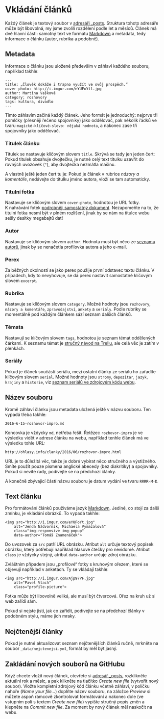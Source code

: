 # Vkládání článků

Každý článek je textový soubor v [adresáři \_posts](https://github.com/Ohlasy/web/tree/gh-pages/_posts). Struktura tohoto adresáře může být libovolná, my jsme zvolili rozdělení podle let a měsíců. Článek má dvě hlavní části: samotný text ve formátu [Markdown](https://github.com/Ohlasy/redakce/blob/master/markdown.md) a metadata, tedy informace o článku (autor, rubrika a podobně).

## Metadata

Informace o článku jsou uložené především v záhlaví každého souboru, například takhle:

    ---
    title: „Člověk dokáže i trapno využít ve svůj prospěch.“
    cover-photo: http://i.imgur.com/eYUFoYtl.jpg
    author: Martina Vašková
    category: rozhovory
    tags: kultura, divadlo
    ---

Tímto záhlavím začíná každý článek. Jeho formát je jednoduchý: nejprve tři pomlčky (přesněji řečeno spojovníky) jako oddělovač, pak několik řádků ve tvaru `magické-klíčové-slovo: nějaká hodnota`, a nakonec zase tři spojovníky jako oddělovač.

### Titulek článku

Titulek se nastavuje klíčovým slovem `title`. Skrývá se tady jen jeden čert: Pokud titulek obsahuje dvojtečku, je nutné celý text titulku uzavřít do rovných uvozovek (`"`), aby dvojtečka nezmátla mašinu.

A vlastně ještě jeden čert tu je: Pokud je článek v rubrice *názory a komentáře*, nedávejte do titulku jméno autora, vloží se tam automaticky.

### Titulní fotka

Nastavuje se klíčovým slovem `cover-photo`, hodnotou je URL fotky. K nahrávání fotek [podrobněji samostatný dokument](https://github.com/Ohlasy/redakce/blob/master/vkladani-fotografii.md). Nezapomeňte na to, že titulní fotka nesmí být v plném rozlišení, jinak by se nám na titulce webu sešly desítky megabajtů dat!

### Autor

Nastavuje se klíčovým slovem `author`. Hodnota musí být něco ze [seznamu autorů](https://github.com/Ohlasy/web/blob/gh-pages/_data/autori.yml), jinak by se nenačetla profilovka autora a jeho e-mail.

### Perex

Za běžných okolností se jako perex použije první odstavec textu článku. V případech, kdy to nevyhovuje, se dá perex nastavit samostatně klíčovým slovem `excerpt`.

### Rubrika

Nastavuje se klíčovým slovem `category`. Možné hodnoty jsou `rozhovory`, `názory a komentáře`, `zpravodajství`, `ankety` a `seriály`. Podle rubriky se momentálně pod každým článkem sází seznam dalších článků.

### Témata

Nastavují se klíčovým slovem `tags`, hodnotou je seznam témat oddělených čárkami. K seznamu témat je [stručný návod na Trellu](https://trello.com/c/wzHWMyxX/364-temata), ale celá věc je zatím v plenkách.

### Seriály

Pokud je článek součástí seriálu, mezi ostatní články ze seriálu ho zařadíte klíčovým slovem `serial`. Možné hodnoty jsou `stromy`, `depozitar`, `jazyk`, `krajiny` a `historie`, viz [seznam seriálů ve zdrojovém kódu webu](https://github.com/Ohlasy/web/tree/gh-pages/_includes/serials).

## Název souboru

Kromě záhlaví článku jsou metadata uložená ještě v názvu souboru. Ten vypadá třeba takhle:

    2016-6-15-rozhovor-impro.md

Koncovka je vždycky `md`, netřeba řešit. Řetězec `rozhovor-impro` je ve výsledku vidět v adrese článku na webu, například tenhle článek má ve výsledku tohle URL:

    http://ohlasy.info/clanky/2016/06/rozhovor-impro.html

URL je to důležitá věc, takže je dobré vybírat něco stručného a výstižného. Smíte použít pouze písmena anglické abecedy (bez diakritiky) a spojovníky. Pokud si nevíte rady, podívejte se na předchozí články.

A konečně zbývající částí názvu souboru je datum vydání ve tvaru `RRRR-M-D`.

## Text článku

Pro formátování článků používáme jazyk [Markdown](https://github.com/Ohlasy/redakce/blob/master/markdown.md). Jediné, co stojí za další zmínku, je vkládání obrázků. To vypadá takhle:

    <img src="http://i.imgur.com/eYUFoYt.jpg"
        alt="Jenda Nádvorník, Michaela Vymazalová"
        class="img-responsive img-popup"
        data-author="Tomáš Znamenáček">

Do uvozovek za `src` patří URL obrázku. Atribut `alt` určuje textový popisek obrázku, který potřebují například hlasové čtečky pro nevidomé. Atribut `class` je vždycky stejný, atribut `data-author` určuje zdroj obrázku.

Zvláštním případem jsou „profilové“ fotky s kruhovým ořezem, které se objevují například v anketách. Ty se vkládají takhle:

    <img src="http://i.imgur.com/Ajp97PF.jpg"
        alt="Pavel Vlach"
        class="profile-picture">
        
Fotka může být libovolně veliká, ale musí být čtvercová. Ořez na kruh už si web zařídí sám.

Pokud si nejste jisti, jak co zařídit, podívejte se na předchozí články v podobném stylu, máme jich mraky.

## Nejčtenější články

Pokud je nutné aktualizovat seznam nejčtenějších článků ručně, mrkněte na soubor `_data/nejctenejsi.yml`, formát by měl být jasný.

## Zakládání nových souborů na GitHubu

Když chcete vložit nový článek, otevřete si [adresář \_posts](https://github.com/Ohlasy/web/tree/gh-pages/_posts), rozklikněte aktuální rok a měsíc, a pak klikněte na tlačítko _Create new file_ (vytvořit nový soubor). Vložte kompletní zdrojový kód článku včetně záhlaví, v políčku nahoře (_Name your file…_) doplňte název souboru, na záložce _Preview_ si můžete aspoň rámcově zkontrolovat formátování a nakonec dole (ve vstupním poli s textem _Create new file_) vypište stručný popis změn a klepněte na _Commit new file_. Za moment by nový článek měl naskočit na webu.
